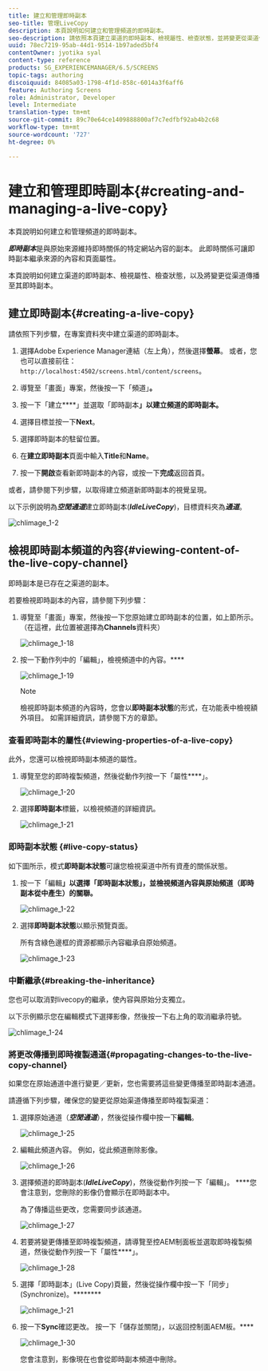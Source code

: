 ```yaml
---
title: 建立和管理即時副本
seo-title: 管理LiveCopy
description: 本頁說明如何建立和管理頻道的即時副本。
seo-description: 請依照本頁建立渠道的即時副本、檢視屬性、檢查狀態，並將變更從渠道傳播至其即時副本。
uuid: 78ec7219-95ab-44d1-9514-1b97aded5bf4
contentOwner: jyotika syal
content-type: reference
products: SG_EXPERIENCEMANAGER/6.5/SCREENS
topic-tags: authoring
discoiquuid: 84085a03-1798-4f1d-858c-6014a3f6aff6
feature: Authoring Screens
role: Administrator, Developer
level: Intermediate
translation-type: tm+mt
source-git-commit: 89c70e64ce1409888800af7c7edfbf92ab4b2c68
workflow-type: tm+mt
source-wordcount: '727'
ht-degree: 0%

---
```



# 建立和管理即時副本{#creating-and-managing-a-live-copy}

本頁說明如何建立和管理頻道的即時副本。

***即時副本***&#x200B;是與原始來源維持即時關係的特定網站內容的副本。 此即時關係可讓即時副本繼承來源的內容和頁面屬性。

本頁說明如何建立渠道的即時副本、檢視屬性、檢查狀態，以及將變更從渠道傳播至其即時副本。


## 建立即時副本{#creating-a-live-copy}

請依照下列步驟，在專案資料夾中建立渠道的即時副本。

1. 選擇Adobe Experience Manager連結（左上角），然後選擇&#x200B;**螢幕**。 或者，您也可以直接前往：`http://localhost:4502/screens.html/content/screens`。

1. 導覽至「畫面」專案，然後按一下「頻道」**。**
1. 按一下「建立&#x200B;****」並選取「即時副本&#x200B;**」以建立頻道的即時副本。**

1. 選擇目標並按一下&#x200B;**Next**。
1. 選擇即時副本的駐留位置。
1. 在&#x200B;**建立即時副本**&#x200B;頁面中輸入&#x200B;**Title**&#x200B;和&#x200B;**Name**。

1. 按一下&#x200B;**開啟**&#x200B;查看新即時副本的內容，或按一下&#x200B;**完成**&#x200B;返回首頁。

或者，請參閱下列步驟，以取得建立頻道新即時副本的視覺呈現。

以下示例說明為&#x200B;***空閒通道***&#x200B;建立即時副本(***IdleLiveCopy***)，目標資料夾為&#x200B;***通道***。

![chlimage_1-2](assets/chlimage_1-2.gif)

## 檢視即時副本頻道的內容{#viewing-content-of-the-live-copy-channel}

即時副本是已存在之渠道的副本。

若要檢視即時副本的內容，請參閱下列步驟：

1. 導覽至「畫面」專案，然後按一下您原始建立即時副本的位置，如上節所示。 （在這裡，此位置被選擇為&#x200B;**Channels**&#x200B;資料夾）

   ![chlimage_1-18](assets/chlimage_1-18.png)

1. 按一下動作列中的「編輯」，檢視頻道中的內容。****

   ![chlimage_1-19](assets/chlimage_1-19.png)

   >[!NOTE]
   >
   >檢視即時副本頻道的內容時，您會以&#x200B;**即時副本狀態**&#x200B;的形式，在功能表中檢視額外項目。 如需詳細資訊，請參閱下方的章節。

### 查看即時副本的屬性{#viewing-properties-of-a-live-copy}

此外，您還可以檢視即時副本頻道的屬性。

1. 導覽至您的即時複製頻道，然後從動作列按一下「屬性&#x200B;****」。

   ![chlimage_1-20](assets/chlimage_1-20.png)

1. 選擇&#x200B;**即時副本**&#x200B;標籤，以檢視頻道的詳細資訊。

   ![chlimage_1-21](assets/chlimage_1-21.png)

### 即時副本狀態 {#live-copy-status}

如下圖所示，模式&#x200B;**即時副本狀態**&#x200B;可讓您檢視渠道中所有資產的關係狀態。

1. 按一下「編輯&#x200B;****」以選擇「即時副本狀態」，並檢視頻道內容與原始頻道（即時副本從中產生）的關聯。****

   ![chlimage_1-22](assets/chlimage_1-22.png)

1. 選擇&#x200B;**即時副本狀態**&#x200B;以顯示預覽頁面。

   所有含綠色邊框的資源都顯示內容繼承自原始頻道。

   ![chlimage_1-23](assets/chlimage_1-23.png)

### 中斷繼承{#breaking-the-inheritance}

您也可以取消對livecopy的繼承，使內容與原始分支獨立。

以下示例顯示您在編輯模式下選擇影像，然後按一下右上角的取消繼承符號。

![chlimage_1-24](assets/chlimage_1-24.png)

### 將更改傳播到即時複製通道{#propagating-changes-to-the-live-copy-channel}

如果您在原始通道中進行變更／更新，您也需要將這些變更傳播至即時副本通道。

請遵循下列步驟，確保您的變更從原始渠道傳播至即時複製渠道：

1. 選擇原始通道（***空閒通道***），然後從操作欄中按一下&#x200B;**編輯**。

   ![chlimage_1-25](assets/chlimage_1-25.png)

1. 編輯此頻道內容。 例如，從此頻道刪除影像。

   ![chlimage_1-26](assets/chlimage_1-26.png)

1. 選擇頻道的即時副本(***IdleLiveCopy***)，然後從動作列按一下「編輯」。 ****&#x200B;您會注意到，您刪除的影像仍會顯示在即時副本中。

   為了傳播這些更改，您需要同步該通道。

   ![chlimage_1-27](assets/chlimage_1-27.png)

1. 若要將變更傳播至即時複製頻道，請導覽至控AEM制面板並選取即時複製頻道，然後從動作列按一下「屬性&#x200B;****」。

   ![chlimage_1-28](assets/chlimage_1-28.png)

1. 選擇「即時副本」(Live Copy)頁籤，然後從操作欄中按一下「同步」(Synchronize)。********

   ![chlimage_1-21](assets/chlimage_1-29.png)

1. 按一下&#x200B;**Sync**&#x200B;確認更改。 按一下「儲存並關閉」，以返回控制面AEM板。****

   ![chlimage_1-30](assets/chlimage_1-30.png)

   您會注意到，影像現在也會從即時副本頻道中刪除。


